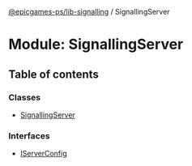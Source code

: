 [@epicgames-ps/lib-signalling](../README.md) / SignallingServer

# Module: SignallingServer

## Table of contents

### Classes

- [SignallingServer](../classes/SignallingServer.SignallingServer.md)

### Interfaces

- [IServerConfig](../interfaces/SignallingServer.IServerConfig.md)
